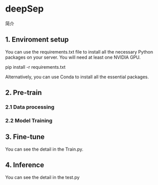 # deepSep

简介

## 1. Enviroment setup
You can use the requirements.txt file to install all the necessary Python packages on your server. You will need at least one NVIDIA GPU.

pip install -r requirements.txt 

Alternatively, you can use Conda to install all the essential packages.

## 2. Pre-train
### 2.1 Data processing

### 2.2 Model Training

## 3. Fine-tune
You can see the detail in the Train.py.

## 4. Inference
You can see the detail in the test.py
